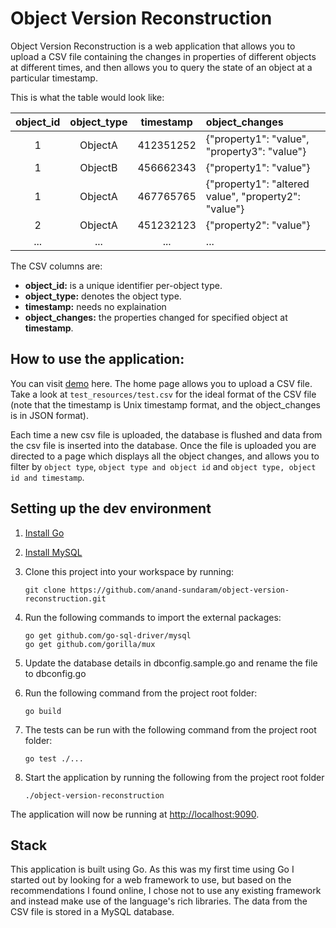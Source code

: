 # Object Version Reconstruction

Object Version Reconstruction is a web application that allows you to upload a CSV file containing the changes in properties of different objects at different times, and then allows you to query the state of an object at a particular timestamp.

This is what the table would look like:

object_id | object_type | timestamp | object_changes
:-------: | :---------: | :--------: | :------------
 1        |  ObjectA    |  412351252 | {"property1": "value", "property3": "value"}
 1        |  ObjectB    |  456662343 | {"property1": "value"}
 1        |  ObjectA    |  467765765 | {"property1": "altered value", "property2": "value"}
 2        |  ObjectA    |  451232123 | {"property2": "value"}
...       |  ...        |  ...       | ...

The CSV columns are:

 - **object_id:** is a unique identifier per-object type.
 - **object_type:** denotes the object type.
 - **timestamp:** needs no explaination
 - **object_changes:** the properties changed for specified object at **timestamp**.

## How to use the application:

You can visit [demo](http://188.166.244.40:9090/) here.
The home page allows you to upload a CSV file. Take a look at `test_resources/test.csv` for the ideal format of the CSV file (note that the timestamp is Unix timestamp format, and the object_changes is in JSON format).

Each time a new csv file is uploaded, the database is flushed and data from the csv file is inserted into the database. Once the file is uploaded you are directed to a page which displays all the object changes, and allows you to filter by `object type`, `object type and object id` and `object type, object id and timestamp`.


## Setting up the dev environment

1. [Install Go](https://golang.org/doc/install)

2. [Install MySQL](http://dev.mysql.com/doc/refman/5.7/en/installing.html)

3. Clone this project into your workspace by running:

	```
	git clone https://github.com/anand-sundaram/object-version-reconstruction.git
	```

4. Run the following commands to import the external packages:

	```
	go get github.com/go-sql-driver/mysql
	go get github.com/gorilla/mux
	```

5. Update the database details in dbconfig.sample.go and rename the file to dbconfig.go

6. Run the following command from the project root folder:

	```
	go build
	```
7. The tests can be run with the following command from the project root folder:

	```
	go test ./...
	```


8. Start the application by running the following from the project root folder

	```
	./object-version-reconstruction
	```

The application will now be running at [http://localhost:9090](http://localhost:9090).

## Stack

This application is built using Go. As this was my first time using Go I started out by looking for a web framework to use, but based on the recommendations I found online, I chose not to use any existing framework and instead make use of the language's rich libraries. The data from the CSV file is stored in a MySQL database.
